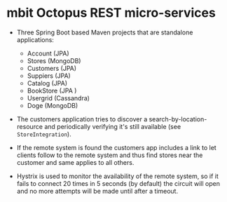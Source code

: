 # mbit Octopus REST micro-services

- Three Spring Boot based Maven projects that are standalone applications:
  - Account (JPA)
  - Stores (MongoDB)
  - Customers (JPA)
  - Suppiers (JPA)
  - Catalog (JPA)
  - BookStore (JPA  )
  - Usergrid (Cassandra)
  - Doge (MongoDB)

- The customers application tries to discover a search-by-location-resource and periodically verifying it's still available (see `StoreIntegration`).
- If the remote system is found the customers app includes a link to let clients follow to the remote system and thus find stores near the customer and same applies to all others.
- Hystrix is used to monitor the availability of the remote system, so if it fails to connect 20 times in 5 seconds (by default) the circuit will open and no more attempts will be made until after a timeout.
